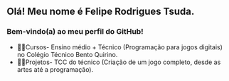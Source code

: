 ## Olá! Meu nome é Felipe Rodrigues Tsuda.
### Bem-vindo(a) ao meu perfil do GitHub!

- 👨‍🏫Cursos- Ensino médio + Técnico (Programação para jogos digitais) no Colégio Técnico Bento Quirino.
- 👩‍💻Projetos- TCC do técnico (Criação de um jogo completo, desde as artes até a programação).
